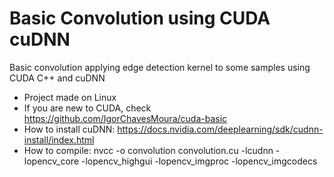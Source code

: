 # Basic Convolution using CUDA cuDNN 
Basic convolution applying edge detection kernel to some samples using CUDA C++ and cuDNN 

* Project made on Linux 
* If you are new to CUDA, check https://github.com/IgorChavesMoura/cuda-basic
* How to install cuDNN: https://docs.nvidia.com/deeplearning/sdk/cudnn-install/index.html
* How to compile: nvcc -o convolution convolution.cu -lcudnn -lopencv_core -lopencv_highgui -lopencv_imgproc -lopencv_imgcodecs
